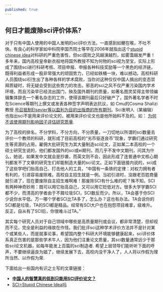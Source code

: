 ```yaml
---
published: true
---
```


## 何日才能废除sci评价体系?
   对于只有中国人使用的中国人发明的sci评价方法，一直感到如鲠在喉，不吐不快。有良心的科学家如中科院李国杰院士等早在2006年就指出这个[stupid chinese idea](http://www.cast.org.cn/n35081/n35548/n38680/10080359.htmll)对科研的严重危害性，但sci腐败之风越演越烈，如雾霭越发严重！多年来，国内高校皇帝新衣般地将国外教授不知为何物的sci视为至宝，实际上形成了围绕sci进行科研考核、项目申报、申报各种科技奖励等一个黑色的经济链，既得利益者形成一股非常强大的顽固势力，已经如铁桶一块，难以撼动。高校科研人员围绕sci衍生出了各种各样的学术腐败，当你对这种仅仅中国人搞出的变态崇拜质疑时，将无疑会受到这些势力的攻击。邪恶的sci之风不仅严重污染国内学术环境，而且污染早已经流出国门，殃及国外期刊的质量，如著名图灵奖得主带领编辑集体辞去一个著名杂志的工作，使得该期刊最后只好破产了，国外著名学者不时在Science等期刊上撰文或发表各种签字声明表达抗议，如 Cmu的Cosma Shalizi教授 <a href = "http://vserver1.cscs.lsa.umich.edu/~crshalizi/weblog/864.html">号召抵制Elsevier等以盈利为目的出版商的所有期刊</a>。Sci发明人（某编辑）也指出sci不是用来评价论文的，被用来评价论文也是他所始料不及的。如： <a href = "http://www.editage.cn/insights/%E4%B8%BA%E4%BD%95%E4%B8%8D%E8%AF%A5%E4%BD%BF%E7%94%A8%E6%9C%9F%E5%88%8A%E5%BD%B1%E5%93%8D%E5%9B%A0%E5%AD%90%E8%AF%84%E4%BC%B0%E7%A0%94%E7%A9%B6%E8%B4%A8%E9%87%8F">为何不该使用期刊影响因子评估研究质量</a>.

   为了高校的排名，不分学科，不分方向，不分质量，一刀切地以所谓的sci数量去评价一个教师的科研，就形成了目前高校的“劣币驱逐良币”现象，学霸们通过研究生等资源的占用，雇佣大批研究生为其大量制造sci论文，正如某二本高校的一个硕士研究生说的，他们都发国外的sci或ei期刊，而几乎不发中文期刊，问其为什么，她说，如果发中文就会是抄袭，而英文则不会，因此形成了连普通中文核心期刊都发不了文章的研究生们却能制造大量的sci论文。正如下面链接内说的，sci成了这些学吧们抬高自己、打击他人的工具，“中国有一条铁的定律：对权力拥有者有利的，引进容易废除难。高校自主招生就是一例。当初引进时，没跟老百姓商量就引进了，现在要废除自主招生难啊难！那废除SCI有什么难的呢？殊不知，SCI有两种神奇妙用：既可以用它抬高自己，又可以用它贬低对方。很多大学学霸SCI都不少，而清高的学者由于不屑垃圾SCI，SCI数反而少。所以，TA会基于你SCI少说你水平低。万一哪个学者SCI比TA多了，怎么办？这也有办法。TA会说你的SCI都是垃圾，TA的SCI都是精品。经常有SCI大户也在抱怨项目难拿，级难升。反正，自从有了SCI后，你很难斗过TA。”

   其实每个研究人员对于自己领域中哪些是高质量期刊或会议，都非常清楚，但却视而不见，完全是利益的缘故在作怪。我们批评sci这种学术评价方法并不是针对某个或某些人，而是就事论事，希望国内整个科研大环境能够健康起来，sci评价体系真正伤害的是那些学术牛人，因为他们注重论文质量，其sci数量通常远少于那些sci论文机器，如每年能发上百篇的sci制造者. 希望上层领导们能听听下面的呼声，不要继续逼良为娼了，继续发展下去，高校内没干净人了，人人将以作假为理所当然、以作假为荣.

   下面给出一些国内有识之士写的文章链接：
    
- **<a href="http://blog.sciencenet.cn/blog-788889-747735.html">中国人的智慧真的低到只能用SCI评价论文？</a>**
- <a href="http://blog.sciencenet.cn/blog-1140979-747946.html">SCI=Stupid Chinese Idea吗</a>